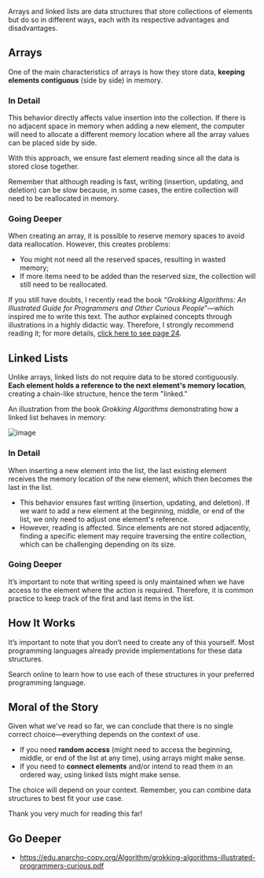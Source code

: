 Arrays and linked lists are data structures that store collections of elements but do so in different ways, each with its respective advantages and disadvantages.

## Arrays

One of the main characteristics of arrays is how they store data, **keeping elements contiguous** (side by side) in memory.

### In Detail

This behavior directly affects value insertion into the collection. If there is no adjacent space in memory when adding a new element, the computer will need to allocate a different memory location where all the array values can be placed side by side.

With this approach, we ensure fast element reading since all the data is stored close together.

Remember that although reading is fast, writing (insertion, updating, and deletion) can be slow because, in some cases, the entire collection will need to be reallocated in memory.

### Going Deeper

When creating an array, it is possible to reserve memory spaces to avoid data reallocation. However, this creates problems:

- You might not need all the reserved spaces, resulting in wasted memory;
- If more items need to be added than the reserved size, the collection will still need to be reallocated.

If you still have doubts, I recently read the book “*Grokking Algorithms: An Illustrated Guide for Programmers and Other Curious People*”—which inspired me to write this text. The author explained concepts through illustrations in a highly didactic way. Therefore, I strongly recommend reading it; for more details, [click here to see page 24](https://edu.anarcho-copy.org/Algorithm/grokking-algorithms-illustrated-programmers-curious.pdf).

## Linked Lists

Unlike arrays, linked lists do not require data to be stored contiguously. **Each element holds a reference to the next element's memory location**, creating a chain-like structure, hence the term "linked."

An illustration from the book *Grokking Algorithms* demonstrating how a linked list behaves in memory:

![image](/images/arrays-and-linked-lists/linked-lists-on-memory.png)

### In Detail

When inserting a new element into the list, the last existing element receives the memory location of the new element, which then becomes the last in the list.

- This behavior ensures fast writing (insertion, updating, and deletion). If we want to add a new element at the beginning, middle, or end of the list, we only need to adjust one element's reference.
- However, reading is affected. Since elements are not stored adjacently, finding a specific element may require traversing the entire collection, which can be challenging depending on its size.

### Going Deeper

It’s important to note that writing speed is only maintained when we have access to the element where the action is required. Therefore, it is common practice to keep track of the first and last items in the list.

## How It Works

It’s important to note that you don’t need to create any of this yourself. Most programming languages already provide implementations for these data structures.

Search online to learn how to use each of these structures in your preferred programming language.

## Moral of the Story

Given what we've read so far, we can conclude that there is no single correct choice—everything depends on the context of use.

- If you need **random access** (might need to access the beginning, middle, or end of the list at any time), using arrays might make sense.
- If you need to **connect elements** and/or intend to read them in an ordered way, using linked lists might make sense.

The choice will depend on your context. Remember, you can combine data structures to best fit your use case.

Thank you very much for reading this far!

## Go Deeper

- <https://edu.anarcho-copy.org/Algorithm/grokking-algorithms-illustrated-programmers-curious.pdf>